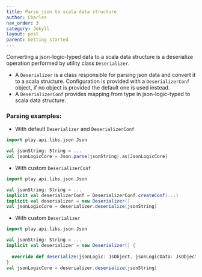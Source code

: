```yaml
---
title: Parse json to scala data structure
author: Charles
nav_order: 3
category: Jekyll
layout: post
parent: Getting started
---
```


Converting a json-logic-typed data to a scala data structure is a deserialize operation performed by
utility class `Deserializer`.

* A `Deserializer` is a class responsible for parsing json data and convert it to a scala structure.
Configuration is provided with a `DeserializerConf` object, if no object is provided the default one is used
instead.
* A `DeserializerConf` provides mapping from type in json-logic-typed to scala data structure.

### Parsing examples:

* With default `Deserializer` and `DeserializerConf`

```scala
import play.api.libs.json.Json

val jsonString: String = ...
val jsonLogicCore = Json.parse(jsonString).as[JsonLogicCore]
```

* With custom `DeserializerConf`

```scala
import play.api.libs.json.Json

val jsonString: String = ...
implicit val deserializerConf = DeserializerConf.createConf(...)
implicit val deserializer = new Deserializer()
val jsonLogicCore = deserializer.deserialize(jsonString)
```

* With custom `Deserializer`

```scala
import play.api.libs.json.Json

val jsonString: String = ...
implicit val deserializer = new Deserializer() {
  ...
  override def deserialize(jsonLogic: JsObject, jsonLogicData: JsObject): JsonLogicCore = {...}
}
val jsonLogicCore = deserializer.deserialize(jsonString)
```